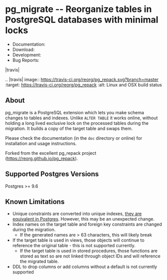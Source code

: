 # pg_migrate -- Reorganize tables in PostgreSQL databases with minimal locks

- Documentation:
- Download:
- Development:
- Bug Reports:

|travis|

.. |travis| image:: https://travis-ci.org/reorg/pg_repack.svg?branch=master
    :target: https://travis-ci.org/reorg/pg_repack
    :alt: Linux and OSX build status

## About

pg_migrate is a PostgreSQL extension which lets you make schema changes to
tables and indexes. Unlike `ALTER TABLE` it works online, without
holding a long lived exclusive lock on the processed tables during the migration. It builds a copy of the target table and swaps them.

Please check the documentation (in the ``doc`` directory or online) for
installation and usage instructions.

Forked from the excellent pg_repack project (https://reorg.github.io/pg_repack).

## Supported Postgres Versions

Postgres >= 9.6

## Known Limitations

* Unique constraints are converted into unique indexes, [they are equivalent in Postgres](https://stackoverflow.com/questions/23542794/postgres-unique-constraint-vs-index). However, this may be an unexpected change.
* Index names on the target table and foreign key constraints are changed during the migration.
  * If the generated names are > 63 characters, this will likely break
* If the target table is used in views, those objects will continue to reference the original table - this is not supported currently.
  * If the target table is used in stored procedures, those functions are stored as text so are not linked through object IDs and will reference the migrated table.
* DDL to drop columns or add columns without a default is not currently supported

